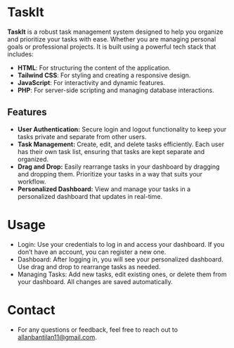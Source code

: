 # TaskIt

**TaskIt** is a robust task management system designed to help you organize and prioritize your tasks with ease. Whether you are managing personal goals or professional projects. It is built using a powerful tech stack that includes:

- **HTML**: For structuring the content of the application.
- **Tailwind CSS**: For styling and creating a responsive design.
- **JavaScript**: For interactivity and dynamic features.
- **PHP**: For server-side scripting and managing database interactions.

## Features

- **User Authentication:** Secure login and logout functionality to keep your tasks private and separate from other users.
- **Task Management:** Create, edit, and delete tasks efficiently. Each user has their own task list, ensuring that tasks are kept separate and organized.
- **Drag and Drop:** Easily rearrange tasks in your dashboard by dragging and dropping them. Prioritize your tasks in a way that suits your workflow.
- **Personalized Dashboard:** View and manage your tasks in a personalized dashboard that updates in real-time.

# Usage
- Login: Use your credentials to log in and access your dashboard. If you don’t have an account, you can register a new one.
- Dashboard: After logging in, you will see your personalized dashboard. Use drag and drop to rearrange tasks as needed.
- Managing Tasks: Add new tasks, edit existing ones, or delete them from your dashboard. All changes are saved automatically.

# Contact
- For any questions or feedback, feel free to reach out to allanbantilan11@gmail.com.




